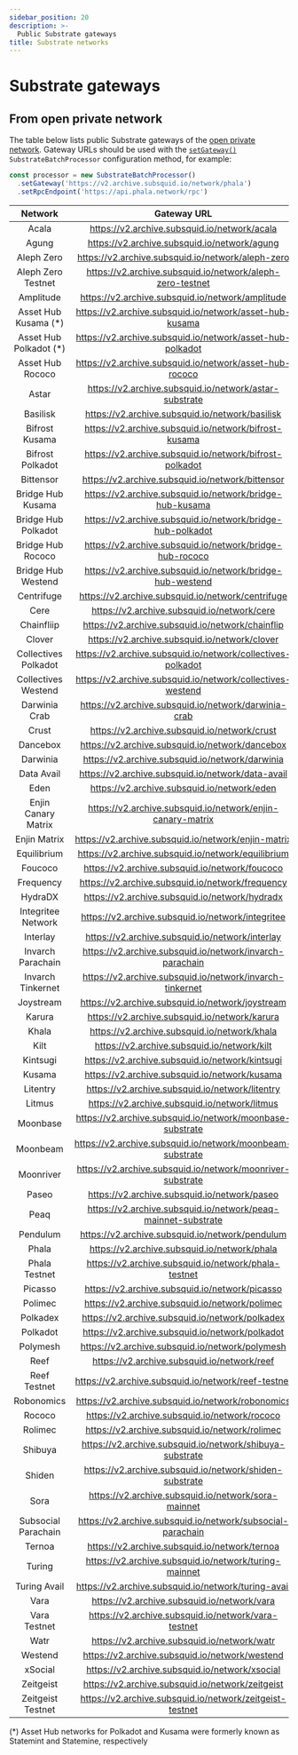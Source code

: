 ```yaml
---
sidebar_position: 20
description: >-
  Public Substrate gateways
title: Substrate networks
---
```


# Substrate gateways

## From open private network

The table below lists public Substrate gateways of the [open private network](/subsquid-network/overview/#open-private-network). Gateway URLs should be used with the [`setGateway()`](/sdk/reference/processors/substrate-batch/general/#set-gateway) `SubstrateBatchProcessor` configuration method, for example:

```typescript
const processor = new SubstrateBatchProcessor()
  .setGateway('https://v2.archive.subsquid.io/network/phala')
  .setRpcEndpoint('https://api.phala.network/rpc')
```

| Network                | Gateway URL                                                   |
|:----------------------:|:-------------------------------------------------------------:|
| Acala                  | https://v2.archive.subsquid.io/network/acala                  |
| Agung                  | https://v2.archive.subsquid.io/network/agung                  |
| Aleph Zero             | https://v2.archive.subsquid.io/network/aleph-zero             |
| Aleph Zero Testnet     | https://v2.archive.subsquid.io/network/aleph-zero-testnet     |
| Amplitude              | https://v2.archive.subsquid.io/network/amplitude              |
| Asset Hub Kusama (*)   | https://v2.archive.subsquid.io/network/asset-hub-kusama       |
| Asset Hub Polkadot (*) | https://v2.archive.subsquid.io/network/asset-hub-polkadot     |
| Asset Hub Rococo       | https://v2.archive.subsquid.io/network/asset-hub-rococo       |
| Astar                  | https://v2.archive.subsquid.io/network/astar-substrate        |
| Basilisk               | https://v2.archive.subsquid.io/network/basilisk               |
| Bifrost Kusama         | https://v2.archive.subsquid.io/network/bifrost-kusama         |
| Bifrost Polkadot       | https://v2.archive.subsquid.io/network/bifrost-polkadot       |
| Bittensor              | https://v2.archive.subsquid.io/network/bittensor              |
| Bridge Hub Kusama      | https://v2.archive.subsquid.io/network/bridge-hub-kusama      |
| Bridge Hub Polkadot    | https://v2.archive.subsquid.io/network/bridge-hub-polkadot    |
| Bridge Hub Rococo      | https://v2.archive.subsquid.io/network/bridge-hub-rococo      |
| Bridge Hub Westend     | https://v2.archive.subsquid.io/network/bridge-hub-westend     |
| Centrifuge             | https://v2.archive.subsquid.io/network/centrifuge             |
| Cere                   | https://v2.archive.subsquid.io/network/cere                   |
| Chainfliip             | https://v2.archive.subsquid.io/network/chainflip              |
| Clover                 | https://v2.archive.subsquid.io/network/clover                 |
| Collectives Polkadot   | https://v2.archive.subsquid.io/network/collectives-polkadot   |
| Collectives Westend    | https://v2.archive.subsquid.io/network/collectives-westend    |
| Darwinia Crab          | https://v2.archive.subsquid.io/network/darwinia-crab          |
| Crust                  | https://v2.archive.subsquid.io/network/crust                  |
| Dancebox               | https://v2.archive.subsquid.io/network/dancebox               |
| Darwinia               | https://v2.archive.subsquid.io/network/darwinia               |
| Data Avail             | https://v2.archive.subsquid.io/network/data-avail             |
| Eden                   | https://v2.archive.subsquid.io/network/eden                   |
| Enjin Canary Matrix    | https://v2.archive.subsquid.io/network/enjin-canary-matrix    |
| Enjin Matrix           | https://v2.archive.subsquid.io/network/enjin-matrix           |
| Equilibrium            | https://v2.archive.subsquid.io/network/equilibrium            |
| Foucoco                | https://v2.archive.subsquid.io/network/foucoco                |
| Frequency              | https://v2.archive.subsquid.io/network/frequency              |
| HydraDX                | https://v2.archive.subsquid.io/network/hydradx                |
| Integritee Network     | https://v2.archive.subsquid.io/network/integritee             |
| Interlay               | https://v2.archive.subsquid.io/network/interlay               |
| Invarch Parachain      | https://v2.archive.subsquid.io/network/invarch-parachain      |
| Invarch Tinkernet      | https://v2.archive.subsquid.io/network/invarch-tinkernet      |
| Joystream              | https://v2.archive.subsquid.io/network/joystream              |
| Karura                 | https://v2.archive.subsquid.io/network/karura                 |
| Khala                  | https://v2.archive.subsquid.io/network/khala                  |
| Kilt                   | https://v2.archive.subsquid.io/network/kilt                   |
| Kintsugi               | https://v2.archive.subsquid.io/network/kintsugi               |
| Kusama                 | https://v2.archive.subsquid.io/network/kusama                 |
| Litentry               | https://v2.archive.subsquid.io/network/litentry               |
| Litmus                 | https://v2.archive.subsquid.io/network/litmus                 |
| Moonbase               | https://v2.archive.subsquid.io/network/moonbase-substrate     |
| Moonbeam               | https://v2.archive.subsquid.io/network/moonbeam-substrate     |
| Moonriver              | https://v2.archive.subsquid.io/network/moonriver-substrate    |
| Paseo                  | https://v2.archive.subsquid.io/network/paseo                  |
| Peaq                   | https://v2.archive.subsquid.io/network/peaq-mainnet-substrate |
| Pendulum               | https://v2.archive.subsquid.io/network/pendulum               |
| Phala                  | https://v2.archive.subsquid.io/network/phala                  |
| Phala Testnet          | https://v2.archive.subsquid.io/network/phala-testnet          |
| Picasso                | https://v2.archive.subsquid.io/network/picasso                |
| Polimec                | https://v2.archive.subsquid.io/network/polimec                |
| Polkadex               | https://v2.archive.subsquid.io/network/polkadex               |
| Polkadot               | https://v2.archive.subsquid.io/network/polkadot               |
| Polymesh               | https://v2.archive.subsquid.io/network/polymesh               |
| Reef                   | https://v2.archive.subsquid.io/network/reef                   |
| Reef Testnet           | https://v2.archive.subsquid.io/network/reef-testnet           |
| Robonomics             | https://v2.archive.subsquid.io/network/robonomics             |
| Rococo                 | https://v2.archive.subsquid.io/network/rococo                 |
| Rolimec                | https://v2.archive.subsquid.io/network/rolimec                |
| Shibuya                | https://v2.archive.subsquid.io/network/shibuya-substrate      |
| Shiden                 | https://v2.archive.subsquid.io/network/shiden-substrate       |
| Sora                   | https://v2.archive.subsquid.io/network/sora-mainnet           |
| Subsocial Parachain    | https://v2.archive.subsquid.io/network/subsocial-parachain    |
| Ternoa                 | https://v2.archive.subsquid.io/network/ternoa                 |
| Turing                 | https://v2.archive.subsquid.io/network/turing-mainnet         |
| Turing Avail           | https://v2.archive.subsquid.io/network/turing-avail           |
| Vara                   | https://v2.archive.subsquid.io/network/vara                   |
| Vara Testnet           | https://v2.archive.subsquid.io/network/vara-testnet           |
| Watr                   | https://v2.archive.subsquid.io/network/watr                   |
| Westend                | https://v2.archive.subsquid.io/network/westend                |
| xSocial                | https://v2.archive.subsquid.io/network/xsocial                |
| Zeitgeist              | https://v2.archive.subsquid.io/network/zeitgeist              |
| Zeitgeist Testnet      | https://v2.archive.subsquid.io/network/zeitgeist-testnet      |

(*) Asset Hub networks for Polkadot and Kusama were formerly known as Statemint and Statemine, respectively
